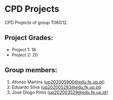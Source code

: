 # CPD Projects

CPD Projects of group T06G12.

## Project Grades:
- Project 1: 18
- Project 2: 20
## Group members:

1. Afonso Martins (up202005900@edu.fe.up.pt)
2. Eduardo Silva (up202005283@edu.fe.up.pt)
3. José Diogo Pinto (up202003529@edu.fe.up.pt)
